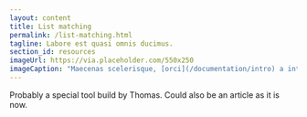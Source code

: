 ```yaml
---
layout: content
title: List matching
permalink: /list-matching.html
tagline: Labore est quasi omnis ducimus.
section_id: resources
imageUrl: https://via.placeholder.com/550x250
imageCaption: "Maecenas scelerisque, [orci](/documentation/intro) a interdum pharetra"
---
```

Probably a special tool build by Thomas. Could also be an article as it is now.
